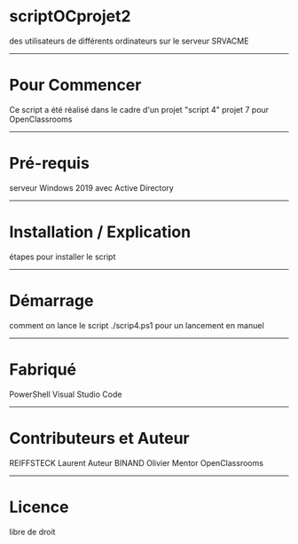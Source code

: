 # scriptOCprojet2

 des utilisateurs de différents ordinateurs sur le serveur SRVACME 
***

# Pour Commencer
Ce script a été réalisé dans le cadre d'un projet "script 4" projet 7 pour OpenClassrooms
***

# Pré-requis
serveur Windows 2019 avec Active Directory
***

# Installation / Explication 
étapes pour installer le script
***

# Démarrage
comment on lance le script
./scrip4.ps1 pour un lancement en manuel
***

# Fabriqué 
PowerShell
Visual Studio Code
***

# Contributeurs et Auteur
REIFFSTECK Laurent Auteur 
BINAND Olivier Mentor OpenClassrooms
***

# Licence
libre de droit
